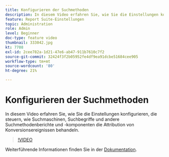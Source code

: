 ```yaml
---
title: Konfigurieren der Suchmethoden
description: In diesem Video erfahren Sie, wie Sie die Einstellungen konfigurieren, die steuern, wie Suchmaschinen, Suchbegriffe und andere Suchmethodenberichte und -komponenten die Attribution von Konversionsereignissen behandeln.
feature: Report Suite-Einstellungen
topic: Administration
role: Admin
level: Beginner
doc-type: feature video
thumbnail: 333042.jpg
kt: 7708
exl-id: 2cee782a-1d21-47e6-ab47-911b7610c7f2
source-git-commit: 32424f3f2b05952fe4df9ea91dcbe51684cee905
workflow-type: tm+mt
source-wordcount: '80'
ht-degree: 21%

---
```


# Konfigurieren der Suchmethoden

In diesem Video erfahren Sie, wie Sie die Einstellungen konfigurieren, die steuern, wie Suchmaschinen, Suchbegriffe und andere Suchmethodenberichte und -komponenten die Attribution von Konversionsereignissen behandeln.

>[!VIDEO](https://video.tv.adobe.com/v/333042/?quality=12&learn=on)

Weiterführende Informationen finden Sie in der [Dokumentation](https://experienceleague.adobe.com/docs/analytics/admin/admin-tools/finding-methods.html).
